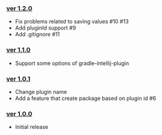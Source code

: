 ### [ver 1.2.0](https://github.com/shiraji/intellij-plugin-with-gradle-wizard/releases/tag/1.2.0)

* Fix problems related to saving values #10 #13
* Add pluginId support #9
* Add .gitignore #11

### [ver 1.1.0](https://github.com/shiraji/intellij-plugin-with-gradle-wizard/releases/tag/1.1.0)

* Support some options of gradle-intellij-plugin

### [ver 1.0.1](https://github.com/shiraji/intellij-plugin-with-gradle-wizard/releases/tag/1.0.1)

* Change plugin name
* Add a feature that create package based on plugin id #6

### [ver 1.0.0](https://github.com/shiraji/intellij-plugin-with-gradle-wizard/releases/tag/1.0.0)

* Initial release
